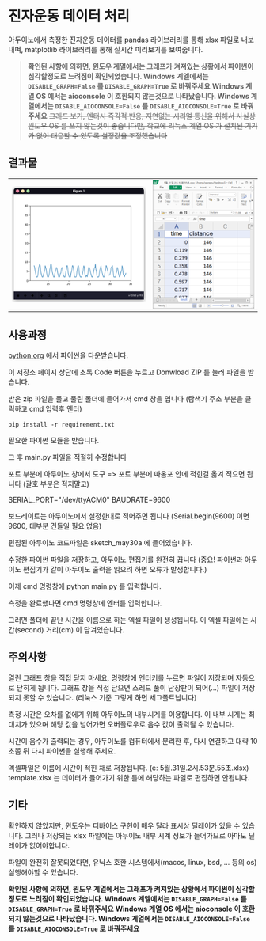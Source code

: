 
# 진자운동 데이터 처리

아두이노에서 측정한 진자운동 데이터를 pandas 라이브러리를 통해 xlsx 파일로 내보내며, matplotlib 라이브러리를 통해 실시간 미리보기를 보여줍니다.

> **확인된 사항에 의하면, 윈도우 계열에서는 그래프가 켜져있는 상황에서 파이썬이 심각할정도로 느려짐이 확인되었습니다. Windows 계엘에서는 `DISABLE_GRAPH=False` 를 `DISABLE_GRAPH=True` 로 바꿔주세요**
> **Windows 계열 OS 에서는 aioconsole 이 호환되지 않는것으로 나타났습니다. Windows 계열에서는 `DISABLE_AIOCONSOLE=False` 를 `DISABLE_AIOCONSOLE=True` 로 바꿔주세요**
> ~~그래프 보기, 엔터시 즉각적 반응, 지연없는 시리얼 통신을 위해서 사실상 윈도우 OS 를 쓰지 않는것이 좋습니다만, 학교에 리눅스 계열 OS 가 설치된 기기가 없어 대응할 수 있도록 설정값을 조정했습니다~~

## 결과물

|||
|-|-|
| ![graph](./images/graph.png) | ![xlsx](./images/xlsx.png) |

## 사용과정

[python.org](https://www.python.org) 에서 파이썬을 다운받습니다.

이 저장소 페이지 상단에 초록 Code 버튼을 누르고 Donwload ZIP 를 눌러 파일을 받습니다.

받은 zip 파일을 풀고 풀린 폴더에 들어가서 cmd 창을 엽니다 (탐색기 주소 부분을 클릭하고 cmd 입력후 엔터)

```
pip install -r requirement.txt
```

필요한 파이썬 모듈을 받습니다.

그 후 main.py 파일을 적절히 수정합니다

포트 부분에 아두이노 창에서
도구 => 포트 부분에 따옴포 안에 적힌걸 옮겨 적으면 됩니다 (괄호 부분은 적지말고)

SERIAL_PORT="/dev/ttyACM0"
BAUDRATE=9600

보드레이트는 아두이노에서 설정한대로 적어주면 됩니다 (Serial.begin(9600) 이면 9600, 대부분 건들일 필요 없음)

편집된 아두이노 코드파일은 sketch_may30a 에 들어있습니다.

수정한 파이썬 파일을 저장하고, 아두이노 편집기를 완전히 끕니다 (중요! 파이썬과 아두이노 편집기가 같이 아두이노 출력을 읽으려 하면 오류가 발생합니다.)

이제 cmd 명령창에 python main.py 를 입력합니다.

측정을 완료했다면 cmd 명령창에 엔터를 입력합니다.

그러면 폴더에 끝난 시간을 이름으로 하는 엑셀 파일이 생성됩니다. 이 엑셀 파일에는 시간(second) 거리(cm) 이 담겨있습니다.

## 주의사항

열린 그래프 창을 직접 닫지 마세요, 명령창에 엔터키를 누르면 파일이 저장되며 자동으로 닫히게 됩니다.
그래프 창을 직접 닫으면 스레드 풀이 난장판이 되어(...) 파일이 저장되지 못할 수 있습니다. (리눅스 기준 그렇게 하면 세그폴트납니다)

측정 시간은 오차를 없에기 위해 아두이노의 내부시계를 이용합니다. 이 내부 시계는 최대치가 있으며 해당 값을 넘어가면 오버플로우로 음수 값이 출력될 수 있습니다.

시간이 음수가 출력되는 경우, 아두이노를 컴퓨터에서 분리한 후, 다시 연결하고 대략 10초쯤 뒤 다시 파이썬을 실행해 주세요.

엑셀파일은 이름에 시간이 적힌 채로 저장됩니다.
(e: 5월.31일.2시.53분.55초.xlsx)
template.xlsx 는 데이터가 들어가기 위한 틀에 해당하는 파일로 편집하면 안됩니다.

## 기타

확인하지 않았지만, 윈도우는 디바이스 구현이 매우 달라 표시상 딜레이가 있을 수 있습니다.
그러나 저장되는 xlsx 파일에는 아두이노 내부 시계 정보가 들어가므로 아마도 딜레이가 없어야합니다.

파일이 완전히 잘못되었다면, 유닉스 호환 시스템에서(macos, linux, bsd, ... 등의 os) 실행해야할 수 있습니다.

**확인된 사항에 의하면, 윈도우 계열에서는 그래프가 켜져있는 상황에서 파이썬이 심각할정도로 느려짐이 확인되었습니다. Windows 계엘에서는 `DISABLE_GRAPH=False` 를 `DISABLE_GRAPH=True` 로 바꿔주세요**
**Windows 계열 OS 에서는 aioconsole 이 호환되지 않는것으로 나타났습니다. Windows 계열에서는 `DISABLE_AIOCONSOLE=False` 를 `DISABLE_AIOCONSOLE=True` 로 바꿔주세요**
